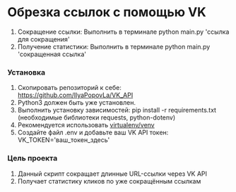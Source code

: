 # Обрезка ссылок с помощью VK

1. Сокращение ссылки:
    Выполнить в терминале python main.py 'ссылка для сокращения'
2. Получение статистики:
    Выполнить в терминале python main.py 'сокращенная ссылка'

### Установка

1. Скопировать репозиторий к себе:
    https://github.com/IlyaPopovLa/VK_API
2. Python3 должен быть уже установлен.
3. Выполнить установку зависимостей:
    pip install -r requirements.txt (необходимые библиотеки requests, python-dotenv)
4. Рекомендуется использовать [virtualenv/venv](https://docs.python.org/3/library/venv.html)
5. Создайте файл .env и добавьте ваш VK API токен:
    VK_TOKEN='ваш_токен_здесь'

### Цель проекта

1. Данный скрипт сокращает длинные URL-ссылки через VK API
2. Получает статистику кликов по уже сокращённым ссылкам
